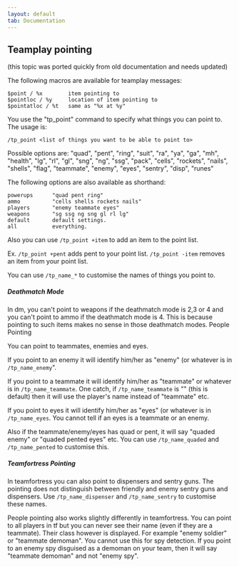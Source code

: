```yaml
---
layout: default
tab: Documentation
---
```


## Teamplay pointing

(this topic was ported quickly from old documentation and needs updated)

The following macros are available for teamplay messages:

    $point / %x        item pointing to
    $pointloc / %y     location of item pointing to
    $pointatloc / %t   same as "%x at %y"

You use the "tp_point" command to specify what things you can point to. The usage is:

    /tp_point <list of things you want to be able to point to>

Possible options are: "quad", "pent", "ring", "suit", "ra", "ya", "ga", "mh", "health", "lg", "rl", "gl", "sng", "ng", "ssg", "pack", "cells", "rockets", "nails", "shells", "flag", "teammate", "enemy", "eyes", "sentry", "disp", "runes"

The following options are also available as shorthand:

    powerups      "quad pent ring"
    ammo          "cells shells rockets nails"
    players       "enemy teammate eyes"
    weapons       "sg ssg ng sng gl rl lg"
    default       default settings.
    all           everything.

Also you can use `/tp_point +item` to add an item to the point list.

Ex. `/tp_point +pent` adds pent to your point list. `/tp_point -item` removes an item from your point list.

You can use `/tp_name_*` to customise the names of things you point to.

##### Deathmatch Mode

In dm, you can't point to weapons if the deathmatch mode is 2,3 or 4 and you can't point to ammo if the deathmatch mode is 4. This is because pointing to such items makes no sense in those deathmatch modes.
People Pointing

You can point to teammates, enemies and eyes.

If you point to an enemy it will identify him/her as "enemy" (or whatever is in `/tp_name_enemy`".

If you point to a teammate it will identify him/her as "teammate" or whatever is in `/tp_name_teammate`. One catch, if `/tp_name_teammate` is "" (this is default) then it will use the player's name instead of "teammate" etc.

If you point to eyes it will identify him/her as "eyes" (or whatever is in `/tp_name_eyes`. You cannot tell if an eyes is a teammate or an enemy.

Also if the teammate/enemy/eyes has quad or pent, it will say "quaded enemy" or "quaded pented eyes" etc. You can use `/tp_name_quaded` and `/tp_name_pented` to customise this.

##### Teamfortress Pointing

In teamfortress you can also point to dispensers and sentry guns.
The pointing does not distinguish between friendly and enemy sentry guns and dispensers.
Use `/tp_name_dispenser` and `/tp_name_sentry` to customise these names.

People pointing also works slightly differently in teamfortress.
You can point to all players in tf but you can never see their name
(even if they are a teammate). Their class however is displayed.
For example "enemy soldier" or "teammate demoman". You cannot use this
for spy detection. If you point to an enemy spy disguised as a demoman
on your team, then it will say "teammate demoman" and not "enemy spy".
